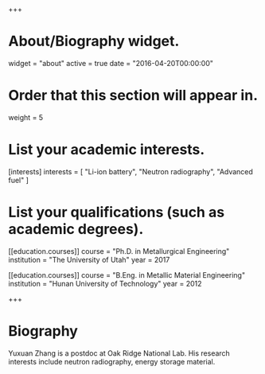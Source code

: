 +++
# About/Biography widget.
widget = "about"
active = true
date = "2016-04-20T00:00:00"

# Order that this section will appear in.
weight = 5

# List your academic interests.
[interests]
  interests = [
    "Li-ion battery",
    "Neutron radiography",
    "Advanced fuel"
  ]

# List your qualifications (such as academic degrees).
[[education.courses]]
  course = "Ph.D. in Metallurgical Engineering"
  institution = "The University of Utah"
  year = 2017

[[education.courses]]
  course = "B.Eng. in Metallic Material Engineering"
  institution = "Hunan University of Technology"
  year = 2012
 
+++

# Biography

Yuxuan Zhang is a postdoc at Oak Ridge National Lab. His research interests include neutron radiography, energy storage material.
